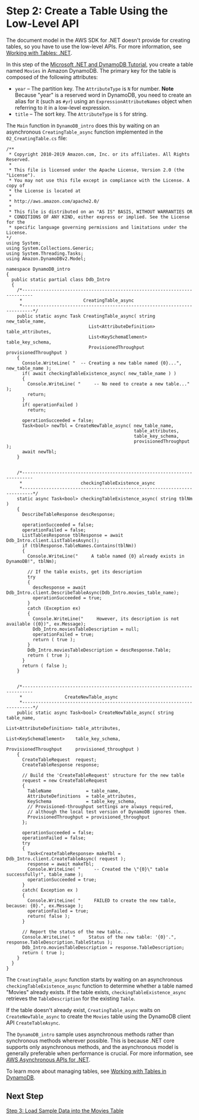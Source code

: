 # Step 2: Create a Table Using the Low\-Level API<a name="GettingStarted.NET.02"></a>

The document model in the AWS SDK for \.NET doesn't provide for creating tables, so you have to use the low\-level APIs\. For more information, see [Working with Tables: \.NET](LowLevelDotNetWorkingWithTables.md)\.

In this step of the [Microsoft \.NET and DynamoDB Tutorial](GettingStarted.NET.md), you create a table named `Movies` in Amazon DynamoDB\. The primary key for the table is composed of the following attributes:
+ `year` – The partition key\. The `AttributeType` is `N` for number\.
**Note**  
Because "year" is a reserved word in DynamoDB, you need to create an alias for it \(such as `#yr`\) using an `ExpressionAttributeNames` object when referring to it in a low\-level expression\. 
+ `title` – The sort key\. The `AttributeType` is `S` for string\.

The `Main` function in `DynamoDB_intro` does this by waiting on an asynchronous `CreatingTable_async` function implemented in the `02_CreatingTable.cs` file:

```
/**
 * Copyright 2010-2019 Amazon.com, Inc. or its affiliates. All Rights Reserved.
 *
 * This file is licensed under the Apache License, Version 2.0 (the "License").
 * You may not use this file except in compliance with the License. A copy of
 * the License is located at
 *
 * http://aws.amazon.com/apache2.0/
 *
 * This file is distributed on an "AS IS" BASIS, WITHOUT WARRANTIES OR
 * CONDITIONS OF ANY KIND, either express or implied. See the License for the
 * specific language governing permissions and limitations under the License.
*/
using System;
using System.Collections.Generic;
using System.Threading.Tasks;
using Amazon.DynamoDBv2.Model;

namespace DynamoDB_intro
{
  public static partial class Ddb_Intro
  {
    /*--------------------------------------------------------------------------
     *                       CreatingTable_async
     *--------------------------------------------------------------------------*/
    public static async Task CreatingTable_async( string  new_table_name,
                               List<AttributeDefinition>  table_attributes,
                               List<KeySchemaElement>     table_key_schema,
                               ProvisionedThroughput      provisionedThroughput )
    {
      Console.WriteLine( "  -- Creating a new table named {0}...", new_table_name );
      if( await checkingTableExistence_async( new_table_name ) )
      {
        Console.WriteLine( "     -- No need to create a new table..." );
        return;
      }
      if( operationFailed )
        return;

      operationSucceeded = false;
      Task<bool> newTbl = CreateNewTable_async( new_table_name,
                                                table_attributes,
                                                table_key_schema,
                                                provisionedThroughput );
      await newTbl;
    }


    /*--------------------------------------------------------------------------
     *                      checkingTableExistence_async
     *--------------------------------------------------------------------------*/
    static async Task<bool> checkingTableExistence_async( string tblNm )
    {
      DescribeTableResponse descResponse;

      operationSucceeded = false;
      operationFailed = false;
      ListTablesResponse tblResponse = await Ddb_Intro.client.ListTablesAsync();
      if (tblResponse.TableNames.Contains(tblNm))
      {
        Console.WriteLine("     A table named {0} already exists in DynamoDB!", tblNm);

        // If the table exists, get its description
        try
        {
          descResponse = await Ddb_Intro.client.DescribeTableAsync(Ddb_Intro.movies_table_name);
          operationSucceeded = true;
        }
        catch (Exception ex)
        {
          Console.WriteLine("     However, its description is not available ({0})", ex.Message);
          Ddb_Intro.moviesTableDescription = null;
          operationFailed = true;
          return ( true );
        }
        Ddb_Intro.moviesTableDescription = descResponse.Table;
        return ( true );
      }
      return ( false );
    }


    /*--------------------------------------------------------------------------
     *                CreateNewTable_async
     *--------------------------------------------------------------------------*/
    public static async Task<bool> CreateNewTable_async( string  table_name,
                                                         List<AttributeDefinition> table_attributes,
                                                         List<KeySchemaElement>    table_key_schema,
                                                         ProvisionedThroughput     provisioned_throughput )
    {
      CreateTableRequest  request;
      CreateTableResponse response;

      // Build the 'CreateTableRequest' structure for the new table
      request = new CreateTableRequest
      {
        TableName             = table_name,
        AttributeDefinitions  = table_attributes,
        KeySchema             = table_key_schema,
        // Provisioned-throughput settings are always required,
        // although the local test version of DynamoDB ignores them.
        ProvisionedThroughput = provisioned_throughput
      };

      operationSucceeded = false;
      operationFailed = false;
      try
      {
        Task<CreateTableResponse> makeTbl = Ddb_Intro.client.CreateTableAsync( request );
        response = await makeTbl;
        Console.WriteLine( "     -- Created the \"{0}\" table successfully!", table_name );
        operationSucceeded = true;
      }
      catch( Exception ex )
      {
        Console.WriteLine( "     FAILED to create the new table, because: {0}.", ex.Message );
        operationFailed = true;
        return( false );
      }

      // Report the status of the new table...
      Console.WriteLine( "     Status of the new table: '{0}'.", response.TableDescription.TableStatus );
      Ddb_Intro.moviesTableDescription = response.TableDescription;
      return ( true );
    }
  }
}
```

The `CreatingTable_async` function starts by waiting on an asynchronous `checkingTableExistence_async` function to determine whether a table named "Movies" already exists\. If the table exists, `checkingTableExistence_async` retrieves the `TableDescription` for the existing `Table`\.

If the table doesn't already exist, `CreatingTable_async` waits on `CreateNewTable_async` to create the `Movies` table using the DynamoDB client API `CreateTableAsync`\.

The `DynamoDB_intro` sample uses asynchronous methods rather than synchronous methods wherever possible\. This is because \.NET core supports only asynchronous methods, and the asynchronous model is generally preferable when performance is crucial\. For more information, see [AWS Asynchronous APIs for \.NET](https://docs.aws.amazon.com/sdk-for-net/v3/developer-guide/sdk-net-async-api.html)\.

To learn more about managing tables, see [Working with Tables in DynamoDB](WorkingWithTables.md)\.

## Next Step<a name="GettingStarted.NET.02.NextStep"></a>

[Step 3: Load Sample Data into the Movies Table](GettingStarted.NET.03.md)